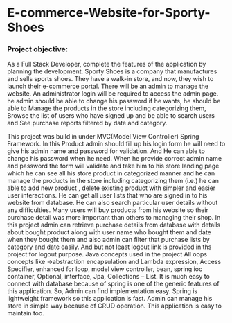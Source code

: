 # E-commerce-Website-for-Sporty-Shoes


### Project objective:
As a Full Stack Developer, complete the features of the application by planning the development. Sporty Shoes is a company that manufactures and sells sports shoes. They have a walk-in store, and now, they wish to launch their e-commerce portal. There will be an admin to manage the website. An administrator login will be required to access the admin page. he admin should be able to change his password if he wants, he should be able to Manage the products in the store including categorizing them, Browse the list of users who have signed up and be able to search users and See purchase reports filtered by date and category.


This project was build in under MVC(Model View Controller) Spring Framework. In this Product admin should fill up his login form he will need to give his admin name and password for validation. And He can able to change his password when he need. When he provide correct admin name and password the form will validate and take him to his store landing page which he can see all his store product in categorized manner and he can manage the products in the store including categorizing them (i.e.) he can able to add new product , delete existing product with simpler and easier user interactions. He can get all user lists that who are signed in to his website from database. He can also search particular user details without any difficulties. Many users will buy products from his website so their purchase detail was more important than others to managing their shop. In this project admin can retrieve purchase details from database with details about bought product along with user name who bought them and date when they bought them and also admin can filter that purchase lists by category and date easily. And but not least logout link is provided in ths project for logout purpose. 
Java concepts used in the project All oops concepts like ->abstraction encapsulation and  Lambda expression, Access Specifier, enhanced for loop, model view controller, bean, spring ioc container, Optional, interface, Jpa, Collections – List.
It is much easy to connect with database because of spring is one of the generic features of this application. So,  Admin can find implementation easy. Spring is lightweight framework so this application is fast. Admin can manage his store in simple way because of CRUD operation. This application is easy to maintain too.
